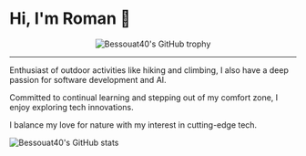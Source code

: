 # Hi, I'm Roman 👋

<div align="center">
  <img src="https://github-profile-trophy.vercel.app/?username=Bessouat40&column=-1" alt="Bessouat40's GitHub trophy">
</div>

<hr>

Enthusiast of outdoor activities like hiking and climbing, I also have a deep passion for software development and AI. 

Committed to continual learning and stepping out of my comfort zone, I enjoy exploring tech innovations.

I balance my love for nature with my interest in cutting-edge tech.

![Bessouat40's GitHub stats](https://github-readme-stats.vercel.app/api?username=Bessouat40)
